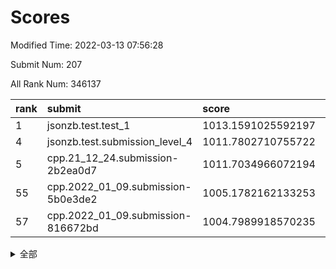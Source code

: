 # Scores

Modified Time: 2022-03-13 07:56:28

Submit Num: 207

All Rank Num: 346137

| rank |               submit               |       score        |       sigma        | pk_num |
| :--- | :--------------------------------- | :----------------- | :----------------- | :----- |
| 1    | jsonzb.test.test_1                 | 1013.1591025592197 | 0.8097856438995509 | 6691   |
| 4    | jsonzb.test.submission_level_4     | 1011.7802710755722 | 0.786306028671437  | 6692   |
| 5    | cpp.21_12_24.submission-2b2ea0d7   | 1011.7034966072194 | 0.7738816545373766 | 6690   |
| 55   | cpp.2022_01_09.submission-5b0e3de2 | 1005.1782162133253 | 0.7081789154983373 | 6688   |
| 57   | cpp.2022_01_09.submission-816672bd | 1004.7989918570235 | 0.7099916953012351 | 6686   |


<details>
<summary>全部</summary>

| rank |                 submit                 |       score        |       sigma        | pk_num |
| :--- | :------------------------------------- | :----------------- | :----------------- | :----- |
| 1    | jsonzb.test.test_1                     | 1013.1591025592197 | 0.8097856438995509 | 6691   |
| 2    | gobigger.level_3.submission_level_3_20 | 1012.4251991012109 | 0.7894934315867183 | 6686   |
| 3    | gobigger.level_3.submission_level_3_16 | 1011.9793437045008 | 0.7633799943592915 | 6695   |
| 4    | jsonzb.test.submission_level_4         | 1011.7802710755722 | 0.786306028671437  | 6692   |
| 5    | cpp.21_12_24.submission-2b2ea0d7       | 1011.7034966072194 | 0.7738816545373766 | 6690   |
| 6    | gobigger.level_3.submission_level_3_15 | 1011.5619387703983 | 0.7546498970429029 | 6688   |
| 7    | gobigger.level_3.submission_level_3_6  | 1011.4547176015103 | 0.7978070654498712 | 6689   |
| 8    | gobigger.level_3.submission_level_3_21 | 1011.0836004582404 | 0.7659515043920994 | 6689   |
| 9    | gobigger.level_3.submission_level_3_0  | 1011.0098927914763 | 0.751889818557808  | 6688   |
| 10   | gobigger.level_3.submission_level_3_34 | 1010.8049296330573 | 0.8053815923007764 | 6694   |
| 11   | gobigger.level_3.submission_level_3_19 | 1010.6395927610538 | 0.7695184792394306 | 6690   |
| 12   | gobigger.level_3.submission_level_3_36 | 1010.6257595759284 | 0.7578863877932137 | 6688   |
| 13   | gobigger.level_3.submission_level_3_39 | 1010.5979487406862 | 0.768531096659391  | 6692   |
| 14   | gobigger.level_3.submission_level_3_24 | 1010.5807989602409 | 0.7426357512609064 | 6693   |
| 15   | gobigger.level_3.submission_level_3_29 | 1010.497345007096  | 0.7623867989460805 | 6686   |
| 16   | gobigger.level_3.submission_level_3_9  | 1010.4683421076305 | 0.7594640776723037 | 6689   |
| 17   | gobigger.level_3.submission_level_3_42 | 1010.4534928023301 | 0.7667436298062685 | 6691   |
| 18   | gobigger.level_3.submission_level_3_30 | 1010.4419502047983 | 0.7605857171439899 | 6680   |
| 19   | gobigger.level_3.submission_level_3_27 | 1010.3569896009653 | 0.7634866369195547 | 6694   |
| 20   | gobigger.level_3.submission_level_3_28 | 1010.3162703942402 | 0.7534995767148132 | 6691   |
| 21   | gobigger.level_3.submission_level_3_13 | 1010.3044696640872 | 0.7643901518334975 | 6683   |
| 22   | gobigger.level_3.submission_level_3_22 | 1010.2602982862995 | 0.7437134419357823 | 6689   |
| 23   | gobigger.level_3.submission_level_3_26 | 1010.1675802117438 | 0.7683850123634101 | 6690   |
| 24   | gobigger.level_3.submission_level_3_41 | 1010.1576181077173 | 0.7766708147302223 | 6689   |
| 25   | gobigger.level_3.submission_level_3_37 | 1010.1226502253339 | 0.7638233721053991 | 6692   |
| 26   | gobigger.level_3.submission_level_3_4  | 1010.0566084818771 | 0.747400375417253  | 6696   |
| 27   | gobigger.level_3.submission_level_3_47 | 1010.0370890403912 | 0.7509775273715212 | 6685   |
| 28   | gobigger.level_3.submission_level_3_35 | 1010.0061678816064 | 0.7631098290171948 | 6687   |
| 29   | gobigger.level_3.submission_level_3_23 | 1009.9881744497624 | 0.7505029549474733 | 6686   |
| 30   | gobigger.level_3.submission_level_3_48 | 1009.8450292641669 | 0.7458586254164935 | 6689   |
| 31   | gobigger.level_3.submission_level_3_7  | 1009.7995108380208 | 0.7232523515841301 | 6692   |
| 32   | gobigger.level_3.submission_level_3_33 | 1009.7905427517637 | 0.7727023480337165 | 6690   |
| 33   | gobigger.level_3.submission_level_3_32 | 1009.7890514747586 | 0.7881419616284797 | 6689   |
| 34   | gobigger.level_3.submission_level_3_1  | 1009.7838304598641 | 0.7468915059848188 | 6686   |
| 35   | gobigger.level_3.submission_level_3_45 | 1009.727613038172  | 0.763442033428363  | 6692   |
| 36   | gobigger.level_3.submission_level_3_2  | 1009.7153519028793 | 0.7655819367944812 | 6691   |
| 37   | gobigger.level_3.submission_level_3_10 | 1009.703952104535  | 0.7480348765550753 | 6686   |
| 38   | gobigger.level_3.submission_level_3_44 | 1009.6792293269335 | 0.7467526407503403 | 6681   |
| 39   | gobigger.level_3.submission_level_3_43 | 1009.5844363484313 | 0.7426241707659212 | 6694   |
| 40   | gobigger.level_3.submission_level_3_25 | 1009.5530397821285 | 0.7643616345723938 | 6690   |
| 41   | gobigger.level_3.submission_level_3_12 | 1009.4710936405448 | 0.7574227449345049 | 6687   |
| 42   | gobigger.level_3.submission_level_3_40 | 1009.1779998761631 | 0.7455155330098231 | 6689   |
| 43   | gobigger.level_3.submission_level_3_5  | 1009.1765349012492 | 0.7699176876269623 | 6684   |
| 44   | gobigger.level_3.submission_level_3_31 | 1009.0351822714554 | 0.7532756185535654 | 6689   |
| 45   | gobigger.level_3.submission_level_3_8  | 1009.0065761061484 | 0.7616407950175071 | 6688   |
| 46   | gobigger.level_3.submission_level_3_14 | 1008.9780896459009 | 0.7534024159624301 | 6689   |
| 47   | gobigger.level_3.submission_level_3_11 | 1008.9681363952574 | 0.737061422070537  | 6688   |
| 48   | gobigger.level_3.submission_level_3_3  | 1008.5477162224142 | 0.7353527345505477 | 6690   |
| 49   | gobigger.level_3.submission_level_3_49 | 1008.4731088912913 | 0.7385246354016075 | 6686   |
| 50   | gobigger.level_3.submission_level_3_46 | 1008.42500252588   | 0.7185149519719922 | 6691   |
| 51   | gobigger.level_3.submission_level_3_38 | 1008.4063796567682 | 0.7367253734966593 | 6686   |
| 52   | gobigger.level_3.submission_level_3_18 | 1008.3386169491939 | 0.7378044173130192 | 6693   |
| 53   | gobigger.level_3.submission_level_3_17 | 1008.2148732081736 | 0.7478228268030982 | 6691   |
| 54   | gobigger.level_1.submission_level_1_34 | 1005.4862218380626 | 0.7331995475051477 | 6685   |
| 55   | cpp.2022_01_09.submission-5b0e3de2     | 1005.1782162133253 | 0.7081789154983373 | 6688   |
| 56   | gobigger.level_1.submission_level_1_0  | 1005.0457039167097 | 0.7182683037186902 | 6687   |
| 57   | cpp.2022_01_09.submission-816672bd     | 1004.7989918570235 | 0.7099916953012351 | 6686   |
| 58   | gobigger.level_1.submission_level_1_6  | 1004.5586107096258 | 0.7224073220299447 | 6691   |
| 59   | gobigger.level_1.submission_level_1_26 | 1004.4087595847653 | 0.7375380700194083 | 6690   |
| 60   | gobigger.level_1.submission_level_1_49 | 1004.3885242491297 | 0.7195054491840641 | 6686   |
| 61   | gobigger.level_1.submission_level_1_36 | 1004.2511087016625 | 0.7094028543720036 | 6696   |
| 62   | gobigger.level_1.submission_level_1_7  | 1004.2319701480667 | 0.7185275852307421 | 6694   |
| 63   | gobigger.level_1.submission_level_1_41 | 1004.1602137794539 | 0.7136268454024588 | 6688   |
| 64   | gobigger.level_1.submission_level_1_8  | 1004.1313896418238 | 0.7181114400928095 | 6685   |
| 65   | gobigger.level_1.submission_level_1_20 | 1003.700258488194  | 0.7081697075967587 | 6685   |
| 66   | gobigger.level_1.submission_level_1_29 | 1003.6978222769094 | 0.7195258455146524 | 6689   |
| 67   | gobigger.level_1.submission_level_1_43 | 1003.6839556161127 | 0.7071949669268589 | 6691   |
| 68   | gobigger.level_1.submission_level_1_37 | 1003.6816218915789 | 0.7317767547380706 | 6686   |
| 69   | gobigger.level_1.submission_level_1_46 | 1003.6631342057351 | 0.7224074126810912 | 6688   |
| 70   | gobigger.level_1.submission_level_1_33 | 1003.6286194722965 | 0.7164121938276892 | 6692   |
| 71   | gobigger.level_1.submission_level_1_11 | 1003.590645578369  | 0.7281333320554376 | 6689   |
| 72   | gobigger.level_1.submission_level_1_18 | 1003.546984468526  | 0.7267929466847479 | 6688   |
| 73   | gobigger.level_1.submission_level_1_48 | 1003.4749935520333 | 0.7196450056394047 | 6691   |
| 74   | gobigger.level_1.submission_level_1_19 | 1003.4629606356139 | 0.7310026236478062 | 6690   |
| 75   | gobigger.level_1.submission_level_1_21 | 1003.4389706879949 | 0.7131753996120962 | 6690   |
| 76   | gobigger.level_1.submission_level_1_24 | 1003.342713073609  | 0.7189189539600646 | 6690   |
| 77   | gobigger.level_1.submission_level_1_2  | 1003.3365677346925 | 0.707671891556815  | 6687   |
| 78   | gobigger.level_1.submission_level_1_1  | 1003.3358164321123 | 0.7263974823014164 | 6688   |
| 79   | gobigger.level_1.submission_level_1_12 | 1003.2856805852933 | 0.7247683695176454 | 6688   |
| 80   | gobigger.level_1.submission_level_1_31 | 1003.2817579412762 | 0.7185447049565165 | 6684   |
| 81   | gobigger.level_1.submission_level_1_13 | 1003.1880290530643 | 0.7137408743147586 | 6683   |
| 82   | gobigger.level_1.submission_level_1_45 | 1003.1743812186321 | 0.7226218630735568 | 6689   |
| 83   | gobigger.level_1.submission_level_1_40 | 1003.0761211649358 | 0.7280422039972665 | 6692   |
| 84   | gobigger.level_1.submission_level_1_30 | 1003.0756488004652 | 0.7132625655578118 | 6694   |
| 85   | gobigger.level_1.submission_level_1_27 | 1003.0703510485744 | 0.719667752120441  | 6690   |
| 86   | gobigger.level_1.submission_level_1_35 | 1003.0649505077122 | 0.720951296521391  | 6689   |
| 87   | gobigger.level_1.submission_level_1_32 | 1003.0471831179759 | 0.7068475745135708 | 6691   |
| 88   | gobigger.level_1.submission_level_1_16 | 1003.0081866675863 | 0.7122444835540491 | 6693   |
| 89   | gobigger.level_1.submission_level_1_38 | 1002.9971715854911 | 0.7120139965634333 | 6684   |
| 90   | gobigger.level_1.submission_level_1_15 | 1002.9789271042021 | 0.7134557129725512 | 6682   |
| 91   | gobigger.level_1.submission_level_1_22 | 1002.9773920400949 | 0.7181828053698313 | 6688   |
| 92   | gobigger.level_1.submission_level_1_17 | 1002.8998499021824 | 0.7149639254757159 | 6694   |
| 93   | gobigger.level_1.submission_level_1_3  | 1002.8317955095059 | 0.7166789452313564 | 6689   |
| 94   | gobigger.level_1.submission_level_1_4  | 1002.7556813259648 | 0.7178304784039015 | 6690   |
| 95   | gobigger.level_1.submission_level_1_42 | 1002.7135543415194 | 0.7105167359180896 | 6684   |
| 96   | gobigger.level_1.submission_level_1_10 | 1002.7052769786675 | 0.7268129500296542 | 6690   |
| 97   | gobigger.level_1.submission_level_1_39 | 1002.6476552832495 | 0.7243116224272963 | 6690   |
| 98   | gobigger.level_1.submission_level_1_14 | 1002.5977779515653 | 0.7115547664213128 | 6684   |
| 99   | gobigger.level_1.submission_level_1_9  | 1002.517451736452  | 0.7138686647626556 | 6691   |
| 100  | gobigger.level_1.submission_level_1_28 | 1002.495184015259  | 0.7181903401977268 | 6688   |
| 101  | gobigger.level_1.submission_level_1_5  | 1002.4205729254153 | 0.7138337578820118 | 6690   |
| 102  | gobigger.level_1.submission_level_1_47 | 1002.2052695907649 | 0.7092501452959019 | 6691   |
| 103  | gobigger.level_1.submission_level_1_23 | 1002.1461980471134 | 0.7084039294215403 | 6688   |
| 104  | gobigger.level_1.submission_level_1_44 | 1001.8095665447191 | 0.7239829669424273 | 6690   |
| 105  | gobigger.level_1.submission_level_1_25 | 1001.6477118074234 | 0.6992369603045964 | 6686   |
| 106  | gobigger.random.submission_random_32   | 997.233883790058   | 0.7067883810423    | 6690   |
| 107  | gobigger.random.submission_random_6    | 997.1190080687597  | 0.7145480545562942 | 6687   |
| 108  | gobigger.random.submission_random_15   | 996.962773341375   | 0.7047645193965216 | 6686   |
| 109  | gobigger.random.submission_random_18   | 996.8918280024299  | 0.7052691136460242 | 6688   |
| 110  | gobigger.random.submission_random_11   | 996.8808136269905  | 0.7114916026820008 | 6687   |
| 111  | gobigger.random.submission_random_40   | 996.8641998716332  | 0.6976345747554401 | 6688   |
| 112  | gobigger.random.submission_random_45   | 996.8633579045836  | 0.7024410752460808 | 6690   |
| 113  | gobigger.random.submission_random_47   | 996.8192501140487  | 0.7190073125579585 | 6686   |
| 114  | gobigger.random.submission_random_5    | 996.7826516300104  | 0.7095783110963009 | 6686   |
| 115  | gobigger.random.submission_random_35   | 996.7680867997199  | 0.7094948756582967 | 6687   |
| 116  | gobigger.random.submission_random_38   | 996.7647870640216  | 0.7117436055079398 | 6688   |
| 117  | gobigger.random.submission_random_29   | 996.6949061198399  | 0.7128816302484839 | 6692   |
| 118  | gobigger.random.submission_random_25   | 996.5913880996113  | 0.730839168887311  | 6688   |
| 119  | gobigger.random.submission_random_17   | 996.5910395114366  | 0.700805327162346  | 6683   |
| 120  | gobigger.random.submission_random_37   | 996.584212655271   | 0.711750277624308  | 6688   |
| 121  | gobigger.random.submission_random_3    | 996.5311761319019  | 0.6974705796633949 | 6690   |
| 122  | gobigger.random.submission_random_23   | 996.4509894574021  | 0.7086594639384068 | 6690   |
| 123  | gobigger.random.submission_random_14   | 996.3739290163562  | 0.703247486676621  | 6687   |
| 124  | gobigger.random.submission_random_20   | 996.2363416405112  | 0.7002255639138509 | 6691   |
| 125  | gobigger.random.submission_random_30   | 996.2321745710868  | 0.7140874310337624 | 6691   |
| 126  | gobigger.random.submission_random_10   | 996.1695046520857  | 0.6949516608099537 | 6685   |
| 127  | gobigger.random.submission_random_49   | 996.1098538690258  | 0.7079800336952845 | 6688   |
| 128  | gobigger.random.submission_random_0    | 996.0403477122617  | 0.7160182476583095 | 6691   |
| 129  | gobigger.random.submission_random_34   | 995.9714211326902  | 0.7029809450282771 | 6687   |
| 130  | gobigger.random.submission_random_46   | 995.9106706417301  | 0.7051709089555317 | 6685   |
| 131  | gobigger.random.submission_random_7    | 995.874191790623   | 0.7120515683946408 | 6686   |
| 132  | gobigger.random.submission_random_27   | 995.8462515798599  | 0.7065608676134181 | 6691   |
| 133  | gobigger.random.submission_random_28   | 995.8342405187987  | 0.7095864172763139 | 6684   |
| 134  | gobigger.random.submission_random_42   | 995.7982724642806  | 0.7058918106348503 | 6681   |
| 135  | gobigger.random.submission_random_16   | 995.7903629434903  | 0.7031959033128222 | 6684   |
| 136  | gobigger.random.submission_random_24   | 995.7795634468237  | 0.7083946477840825 | 6690   |
| 137  | gobigger.random.submission_random_2    | 995.6702746351277  | 0.6962719288993996 | 6692   |
| 138  | gobigger.random.submission_random_21   | 995.6268322176895  | 0.7063979796367296 | 6688   |
| 139  | gobigger.random.submission_random_9    | 995.5882395474742  | 0.6967718221442271 | 6689   |
| 140  | gobigger.random.submission_random_48   | 995.5828417853284  | 0.7174962965003043 | 6689   |
| 141  | gobigger.random.submission_random_22   | 995.4901799189598  | 0.7049395439785593 | 6689   |
| 142  | gobigger.random.submission_random_26   | 995.4611941814504  | 0.7205621749790324 | 6694   |
| 143  | gobigger.random.submission_random_41   | 995.4089176637659  | 0.7182113781821757 | 6689   |
| 144  | gobigger.random.submission_random_39   | 995.3439007656583  | 0.705635250865512  | 6688   |
| 145  | gobigger.random.submission_random_12   | 995.3201740887043  | 0.7137134098537782 | 6687   |
| 146  | gobigger.random.submission_random_31   | 995.2892986939446  | 0.7106529297667966 | 6684   |
| 147  | gobigger.random.submission_random_1    | 995.2876031605932  | 0.7098802839932054 | 6682   |
| 148  | gobigger.random.submission_random_44   | 995.2234004325779  | 0.7055650712207283 | 6689   |
| 149  | gobigger.random.submission_random_36   | 995.0389036797953  | 0.7115766972333645 | 6688   |
| 150  | gobigger.random.submission_random_19   | 994.999297762876   | 0.7043056174396252 | 6685   |
| 151  | gobigger.random.submission_random_43   | 994.9605254342915  | 0.718398326270018  | 6686   |
| 152  | gobigger.random.submission_random_4    | 994.9231666827501  | 0.712687812765917  | 6691   |
| 153  | gobigger.random.submission_random_8    | 994.9069808981197  | 0.7284799999911942 | 6690   |
| 154  | gobigger.random.submission_random_33   | 994.8997719176504  | 0.7070581792980402 | 6690   |
| 155  | gobigger.random.submission_random_13   | 994.6149476484777  | 0.7141094563136718 | 6687   |
| 156  | gobigger.level_2.submission_level_2_17 | 994.3326505893842  | 0.7378589021743334 | 6692   |
| 157  | gobigger.level_2.submission_level_2_4  | 993.5790563073033  | 0.7274161701410327 | 6693   |
| 158  | gobigger.level_2.submission_level_2_47 | 993.4822700465176  | 0.7283276653124702 | 6686   |
| 159  | gobigger.level_2.submission_level_2_16 | 993.4641649863167  | 0.7406844464490956 | 6691   |
| 160  | gobigger.level_2.submission_level_2_10 | 993.4157232364283  | 0.7441972195252483 | 6686   |
| 161  | gobigger.level_2.submission_level_2_25 | 993.3607666561643  | 0.7340700118476562 | 6687   |
| 162  | gobigger.level_2.submission_level_2_48 | 993.3334311930273  | 0.7381150733700468 | 6691   |
| 163  | gobigger.level_2.submission_level_2_9  | 993.3297848205891  | 0.7179637051045716 | 6686   |
| 164  | gobigger.level_2.submission_level_2_32 | 993.2735258752066  | 0.7596564237356824 | 6687   |
| 165  | gobigger.level_2.submission_level_2_21 | 993.2324418524325  | 0.7520538228627198 | 6694   |
| 166  | gobigger.level_2.submission_level_2_28 | 993.1488065296178  | 0.7398515289132197 | 6688   |
| 167  | gobigger.level_2.submission_level_2_46 | 993.0686348577694  | 0.7527752464479317 | 6694   |
| 168  | gobigger.level_2.submission_level_2_35 | 992.9063536186386  | 0.7544349143548936 | 6688   |
| 169  | gobigger.level_2.submission_level_2_43 | 992.8942872179681  | 0.7497140968177209 | 6688   |
| 170  | gobigger.level_2.submission_level_2_31 | 992.8524043009187  | 0.7566258511125352 | 6685   |
| 171  | gobigger.level_2.submission_level_2_38 | 992.8004225581088  | 0.7127439055566986 | 6686   |
| 172  | gobigger.level_2.submission_level_2_23 | 992.7155374752849  | 0.7423072295640284 | 6688   |
| 173  | gobigger.level_2.submission_level_2_8  | 992.619262105972   | 0.7570810051301544 | 6692   |
| 174  | gobigger.level_2.submission_level_2_27 | 992.6183623333375  | 0.7435066838965316 | 6686   |
| 175  | gobigger.level_2.submission_level_2_42 | 992.579036324688   | 0.7497070275570853 | 6686   |
| 176  | gobigger.level_2.submission_level_2_39 | 992.4102056871418  | 0.7353526082409855 | 6689   |
| 177  | gobigger.level_2.submission_level_2_26 | 992.2870866301255  | 0.7753112717094037 | 6691   |
| 178  | gobigger.level_2.submission_level_2_7  | 992.2763062196866  | 0.7449889782164952 | 6690   |
| 179  | gobigger.level_2.submission_level_2_29 | 992.2204458749069  | 0.7476066244816335 | 6688   |
| 180  | gobigger.level_2.submission_level_2_14 | 992.2196671447543  | 0.7461461597945287 | 6687   |
| 181  | gobigger.level_2.submission_level_2_0  | 992.2054050132629  | 0.74355131582992   | 6693   |
| 182  | gobigger.level_2.submission_level_2_19 | 992.1924602444669  | 0.7387623410306687 | 6687   |
| 183  | gobigger.level_2.submission_level_2_11 | 992.0403416596276  | 0.7584517198234605 | 6689   |
| 184  | gobigger.level_2.submission_level_2_2  | 991.9143160881677  | 0.7316969206982582 | 6691   |
| 185  | gobigger.level_2.submission_level_2_41 | 991.9078483560982  | 0.7464044355689317 | 6693   |
| 186  | gobigger.level_2.submission_level_2_45 | 991.8787683533293  | 0.7552982542884601 | 6689   |
| 187  | gobigger.level_2.submission_level_2_33 | 991.8187871874715  | 0.7698884022033005 | 6685   |
| 188  | gobigger.level_2.submission_level_2_49 | 991.7683391477761  | 0.7410462365791226 | 6692   |
| 189  | gobigger.level_2.submission_level_2_22 | 991.7045320806851  | 0.7481634742229131 | 6691   |
| 190  | gobigger.level_2.submission_level_2_40 | 991.6925764583101  | 0.755375775947077  | 6683   |
| 191  | gobigger.level_2.submission_level_2_37 | 991.5495215109466  | 0.753688034270497  | 6695   |
| 192  | gobigger.level_2.submission_level_2_1  | 991.4929736664391  | 0.7732132190754099 | 6689   |
| 193  | gobigger.level_2.submission_level_2_6  | 991.476184787752   | 0.7450251375811339 | 6686   |
| 194  | gobigger.level_2.submission_level_2_36 | 991.277642749401   | 0.7483982593931854 | 6687   |
| 195  | gobigger.level_2.submission_level_2_20 | 991.2182784158161  | 0.7641072871990231 | 6686   |
| 196  | gobigger.level_2.submission_level_2_34 | 991.1859338827071  | 0.749026319493993  | 6690   |
| 197  | gobigger.level_2.submission_level_2_13 | 990.9160233833967  | 0.7392863134111918 | 6688   |
| 198  | gobigger.level_2.submission_level_2_18 | 990.8807885275412  | 0.7376687410145933 | 6687   |
| 199  | gobigger.level_2.submission_level_2_44 | 990.84024011312    | 0.7652663148743921 | 6689   |
| 200  | gobigger.level_2.submission_level_2_24 | 990.7753029818067  | 0.7691432131563343 | 6693   |
| 201  | gobigger.level_2.submission_level_2_12 | 990.7535991944457  | 0.798217376463901  | 6691   |
| 202  | gobigger.level_2.submission_level_2_30 | 990.7043188613259  | 0.7521142065140968 | 6692   |
| 203  | gobigger.level_2.submission_level_2_3  | 990.659853854458   | 0.765061537086681  | 6689   |
| 204  | gobigger.level_2.submission_level_2_5  | 990.542029989883   | 0.7655110794002701 | 6691   |
| 205  | gobigger.level_2.submission_level_2_15 | 990.2468078619547  | 0.7693068924040883 | 6685   |
| 206  | gobigger.none.submission_none_1        | 976.8952457948659  | 1.3823291407974603 | 6685   |
| 207  | gobigger.none.submission_none_0        | 976.1748575017507  | 1.4549774025825981 | 6688   |

</details>